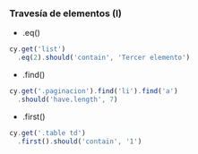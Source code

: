 ### Travesía de elementos (I)

* .eq()
```typescript
cy.get('list')
  .eq(2).should('contain', 'Tercer elemento')
```
* .find()
```typescript
cy.get('.paginacion').find('li').find('a')
  .should('have.length', 7)
```
* .first()
```typescript
cy.get('.table td')
  .first().should('contain', '1')
```